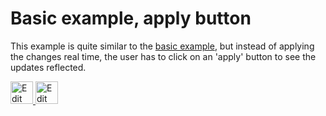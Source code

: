 # Basic example, apply button

This example is quite similar to the [basic example](https://github.com/Lemoncode/react-image-focal-point/tree/main/examples/basic), but instead of applying the changes real time, the user has to click on an 'apply' button to see the updates reflected.

<a target="_blank" href="https://stackblitz.com/github/Lemoncode/react-image-focal-point/tree/main/examples/basic-with-apply">
  <img
    src="https://developer.stackblitz.com/img/open_in_stackblitz.svg"
    alt="Edit on StackBlitz"
    title="Edit on StackBlitz"
    height="36"
  />
</a> <a target="_blank" href="https://codesandbox.io/s/github/Lemoncode/react-image-focal-point/tree/main/examples/basic-with-apply">
  <img
    src="https://codesandbox.io/static/img/play-codesandbox.svg"
    alt="Edit on Codesandbox"
    title="Edit on Codesandbox"
    height="36"
    />
  </a>
